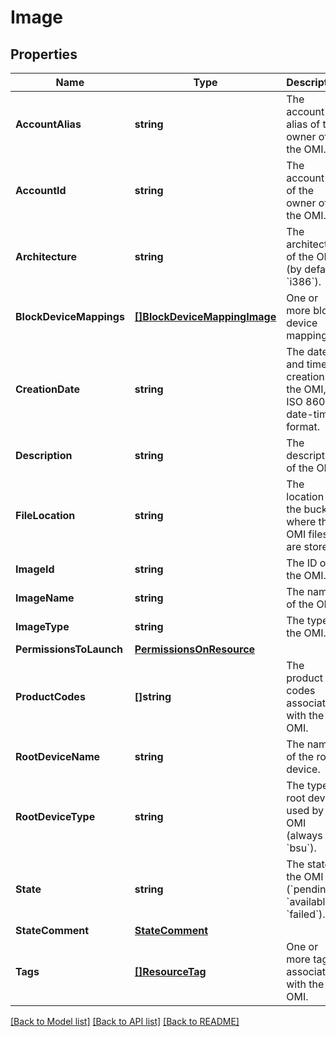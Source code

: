 # Image

## Properties

Name | Type | Description | Notes
------------ | ------------- | ------------- | -------------
**AccountAlias** | **string** | The account alias of the owner of the OMI. | [optional] 
**AccountId** | **string** | The account ID of the owner of the OMI. | [optional] 
**Architecture** | **string** | The architecture of the OMI (by default, &#x60;i386&#x60;). | [optional] 
**BlockDeviceMappings** | [**[]BlockDeviceMappingImage**](BlockDeviceMappingImage.md) | One or more block device mappings. | [optional] 
**CreationDate** | **string** | The date and time of creation of the OMI, in ISO 8601 date-time format. | [optional] 
**Description** | **string** | The description of the OMI. | [optional] 
**FileLocation** | **string** | The location of the bucket where the OMI files are stored. | [optional] 
**ImageId** | **string** | The ID of the OMI. | [optional] 
**ImageName** | **string** | The name of the OMI. | [optional] 
**ImageType** | **string** | The type of the OMI. | [optional] 
**PermissionsToLaunch** | [**PermissionsOnResource**](PermissionsOnResource.md) |  | [optional] 
**ProductCodes** | **[]string** | The product codes associated with the OMI. | [optional] 
**RootDeviceName** | **string** | The name of the root device. | [optional] 
**RootDeviceType** | **string** | The type of root device used by the OMI (always &#x60;bsu&#x60;). | [optional] 
**State** | **string** | The state of the OMI (&#x60;pending&#x60; \\| &#x60;available&#x60; \\| &#x60;failed&#x60;). | [optional] 
**StateComment** | [**StateComment**](StateComment.md) |  | [optional] 
**Tags** | [**[]ResourceTag**](ResourceTag.md) | One or more tags associated with the OMI. | [optional] 

[[Back to Model list]](../README.md#documentation-for-models) [[Back to API list]](../README.md#documentation-for-api-endpoints) [[Back to README]](../README.md)


